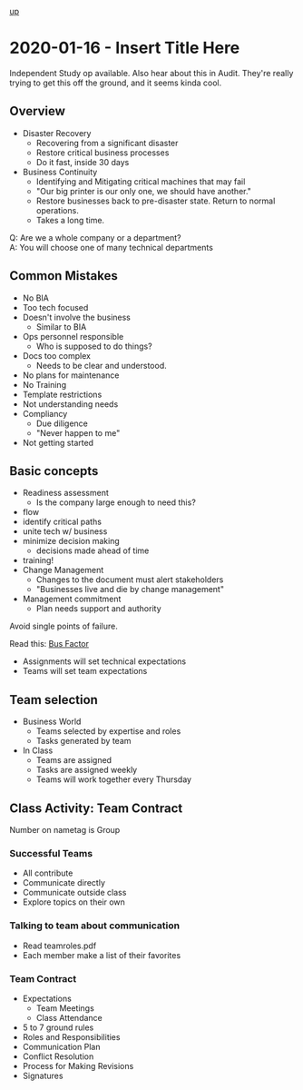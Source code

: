 [up](./index.md)

# 2020-01-16 - Insert Title Here

Independent Study op available. Also hear about this in Audit. They're really trying to get this off the ground, and it seems kinda cool.

## Overview

- Disaster Recovery
	- Recovering from a significant disaster
	- Restore critical business processes
	- Do it fast, inside 30 days
- Business Continuity
	- Identifying and Mitigating critical machines that may fail
	- "Our big printer is our only one, we should have another."
	- Restore businesses back to pre-disaster state. Return to normal operations.
	- Takes a long time.

Q: Are we a whole company or a department?  
A: You will choose one of many technical departments

## Common Mistakes

- No BIA
- Too tech focused
- Doesn't involve the business
	- Similar to BIA
- Ops personnel responsible
	- Who is supposed to do things?
- Docs too complex
	- Needs to be clear and understood.
- No plans for maintenance
- No Training
- Template restrictions
- Not understanding needs
- Compliancy
	- Due diligence
	- "Never happen to me"
- Not getting started

## Basic concepts

- Readiness assessment
	- Is the company large enough to need this?
- flow
- identify critical paths
- unite tech w/ business
- minimize decision making
	- decisions made ahead of time
- training!
- Change Management
	- Changes to the document must alert stakeholders
	- "Businesses live and die by change management"
- Management commitment
	- Plan needs support and authority

Avoid single points of failure.

Read this: [Bus Factor](https://en.wikipedia.org/wiki/Bus_factor)

- Assignments will set technical expectations
- Teams will set team expectations

## Team selection

- Business World
	- Teams selected by expertise and roles
	- Tasks generated by team
- In Class
	- Teams are assigned
	- Tasks are assigned weekly
	- Teams will work together every Thursday

## Class Activity: Team Contract

Number on nametag is Group

### Successful Teams

- All contribute
- Communicate directly
- Communicate outside class
- Explore topics on their own

### Talking to team about communication

- Read teamroles.pdf
- Each member make a list of their favorites

### Team Contract

- Expectations
	- Team Meetings
	- Class Attendance
- 5 to 7 ground rules
- Roles and Responsibilities
- Communication Plan
- Conflict Resolution
- Process for Making Revisions
- Signatures
